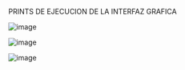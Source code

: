 PRINTS DE EJECUCION DE LA INTERFAZ GRAFICA 


![image](https://github.com/JoseMedina03/Programacion3-3/assets/168998181/cd3679f0-fd57-4588-9d96-bf3464e71825)

![image](https://github.com/JoseMedina03/Programacion3-3/assets/168998181/0c4523d9-45a3-4202-b7c5-360518bb995c)

![image](https://github.com/JoseMedina03/Programacion3-3/assets/168998181/f3956fa1-06e7-4c22-93c7-4f8c2fdf9cb1)
